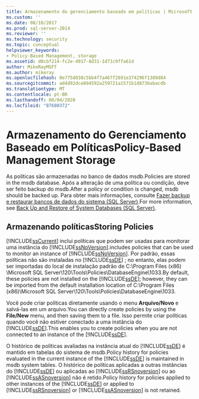 ```yaml
---
title: Armazenamento do gerenciamento baseado em políticas | Microsoft Docs
ms.custom: ''
ms.date: 08/10/2017
ms.prod: sql-server-2014
ms.reviewer: ''
ms.technology: security
ms.topic: conceptual
helpviewer_keywords:
- Policy-Based Management, storage
ms.assetid: d0cbf214-fc2e-4917-8d31-1d71c9ffa61d
author: MikeRayMSFT
ms.author: mikeray
ms.openlocfilehash: 0e775d038c5bb4f7a467f2691e374296f1389d84
ms.sourcegitcommit: ad4d92dce894592a259721a1571b1d8736abacdb
ms.translationtype: MT
ms.contentlocale: pt-BR
ms.lasthandoff: 08/04/2020
ms.locfileid: "87680372"
---
```

# <a name="policy-based-management-storage"></a><span data-ttu-id="204a0-102">Armazenamento do Gerenciamento Baseado em Políticas</span><span class="sxs-lookup"><span data-stu-id="204a0-102">Policy-Based Management Storage</span></span>
  <span data-ttu-id="204a0-103">As políticas são armazenadas no banco de dados msdb.</span><span class="sxs-lookup"><span data-stu-id="204a0-103">Policies are stored in the msdb database.</span></span> <span data-ttu-id="204a0-104">Após a alteração de uma política ou condição, deve ser feito backup do msdb.</span><span class="sxs-lookup"><span data-stu-id="204a0-104">After a policy or condition is changed, msdb should be backed up.</span></span> <span data-ttu-id="204a0-105">Para obter mais informações, consulte [Fazer backup e restaurar bancos de dados do sistema &#40;SQL Server&#41;](../backup-restore/back-up-and-restore-of-system-databases-sql-server.md).</span><span class="sxs-lookup"><span data-stu-id="204a0-105">For more information, see [Back Up and Restore of System Databases &#40;SQL Server&#41;](../backup-restore/back-up-and-restore-of-system-databases-sql-server.md).</span></span>  
  
## <a name="storing-policies"></a><span data-ttu-id="204a0-106">Armazenando políticas</span><span class="sxs-lookup"><span data-stu-id="204a0-106">Storing Policies</span></span>  
 [!INCLUDE[ssCurrent](../../includes/sscurrent-md.md)] <span data-ttu-id="204a0-107">inclui políticas que podem ser usadas para monitorar uma instância do [!INCLUDE[ssNoVersion](../../includes/ssnoversion-md.md)].</span><span class="sxs-lookup"><span data-stu-id="204a0-107">includes policies that can be used to monitor an instance of [!INCLUDE[ssNoVersion](../../includes/ssnoversion-md.md)].</span></span> <span data-ttu-id="204a0-108">Por padrão, essas políticas não são instaladas no [!INCLUDE[ssDE](../../includes/ssde-md.md)] ; no entanto, elas podem ser importadas do local de instalação padrão de C:\Program Files (x86) \Microsoft SQL Server\120\Tools\Policies\DatabaseEngine\1033.</span><span class="sxs-lookup"><span data-stu-id="204a0-108">By default, these policies are not installed on the [!INCLUDE[ssDE](../../includes/ssde-md.md)]; however, they can be imported from the default installation location of C:\Program Files (x86)\Microsoft SQL Server\120\Tools\Policies\DatabaseEngine\1033.</span></span>  
  
 <span data-ttu-id="204a0-109">Você pode criar políticas diretamente usando o menu **Arquivo/Novo** e salvá-las em um arquivo.</span><span class="sxs-lookup"><span data-stu-id="204a0-109">You can directly create policies by using the **File/New** menu, and then saving them to a file.</span></span> <span data-ttu-id="204a0-110">Isso permite criar políticas quando você não estiver conectado a uma instância do [!INCLUDE[ssDE](../../includes/ssde-md.md)].</span><span class="sxs-lookup"><span data-stu-id="204a0-110">This enables you to create policies when you are not connected to an instance of the [!INCLUDE[ssDE](../../includes/ssde-md.md)].</span></span>  
  
 <span data-ttu-id="204a0-111">O histórico de políticas avaliadas na instância atual do [!INCLUDE[ssDE](../../includes/ssde-md.md)] é mantido em tabelas do sistema de msdb.</span><span class="sxs-lookup"><span data-stu-id="204a0-111">Policy history for policies evaluated in the current instance of the [!INCLUDE[ssDE](../../includes/ssde-md.md)] is maintained in msdb system tables.</span></span> <span data-ttu-id="204a0-112">O histórico de políticas aplicadas a outras instâncias do [!INCLUDE[ssDE](../../includes/ssde-md.md)] ou aplicadas ao [!INCLUDE[ssRSnoversion](../../includes/ssrsnoversion-md.md)] ou ao [!INCLUDE[ssASnoversion](../../includes/ssasnoversion-md.md)] não é retido.</span><span class="sxs-lookup"><span data-stu-id="204a0-112">Policy history for policies applied to other instances of the [!INCLUDE[ssDE](../../includes/ssde-md.md)] or applied to [!INCLUDE[ssRSnoversion](../../includes/ssrsnoversion-md.md)] or [!INCLUDE[ssASnoversion](../../includes/ssasnoversion-md.md)] is not retained.</span></span>  
  
  
